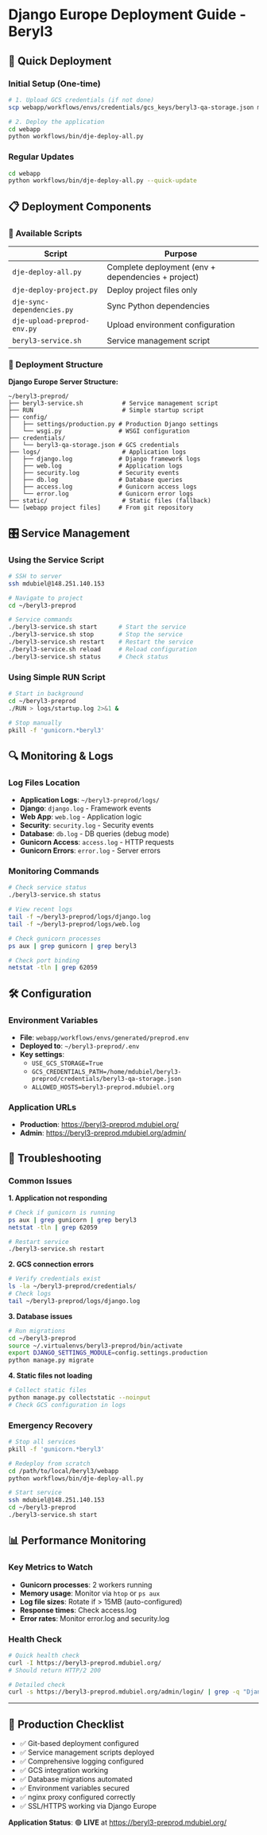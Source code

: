 # Django Europe Deployment Guide - Beryl3

## 🚀 Quick Deployment

### Initial Setup (One-time)
```bash
# 1. Upload GCS credentials (if not done)
scp webapp/workflows/envs/credentials/gcs_keys/beryl3-qa-storage.json mdubiel@148.251.140.153:~/beryl3-preprod/credentials/

# 2. Deploy the application
cd webapp
python workflows/bin/dje-deploy-all.py
```

### Regular Updates
```bash
cd webapp
python workflows/bin/dje-deploy-all.py --quick-update
```

## 📋 Deployment Components

### 🔧 Available Scripts

| Script | Purpose |
|--------|---------|
| `dje-deploy-all.py` | Complete deployment (env + dependencies + project) |
| `dje-deploy-project.py` | Deploy project files only |
| `dje-sync-dependencies.py` | Sync Python dependencies |
| `dje-upload-preprod-env.py` | Upload environment configuration |
| `beryl3-service.sh` | Service management script |

### 📁 Deployment Structure

**Django Europe Server Structure:**
```
~/beryl3-preprod/
├── beryl3-service.sh           # Service management script
├── RUN                         # Simple startup script  
├── config/
│   ├── settings/production.py # Production Django settings
│   └── wsgi.py                # WSGI configuration
├── credentials/
│   └── beryl3-qa-storage.json # GCS credentials
├── logs/                       # Application logs
│   ├── django.log             # Django framework logs
│   ├── web.log                # Application logs  
│   ├── security.log           # Security events
│   ├── db.log                 # Database queries
│   ├── access.log             # Gunicorn access logs
│   └── error.log              # Gunicorn error logs
├── static/                     # Static files (fallback)
└── [webapp project files]     # From git repository
```

## 🎛️ Service Management

### Using the Service Script
```bash
# SSH to server
ssh mdubiel@148.251.140.153

# Navigate to project
cd ~/beryl3-preprod

# Service commands
./beryl3-service.sh start      # Start the service
./beryl3-service.sh stop       # Stop the service
./beryl3-service.sh restart    # Restart the service
./beryl3-service.sh reload     # Reload configuration
./beryl3-service.sh status     # Check status
```

### Using Simple RUN Script
```bash
# Start in background
cd ~/beryl3-preprod
./RUN > logs/startup.log 2>&1 &

# Stop manually
pkill -f 'gunicorn.*beryl3'
```

## 🔍 Monitoring & Logs

### Log Files Location
- **Application Logs**: `~/beryl3-preprod/logs/`
- **Django**: `django.log` - Framework events
- **Web App**: `web.log` - Application logic
- **Security**: `security.log` - Security events  
- **Database**: `db.log` - DB queries (debug mode)
- **Gunicorn Access**: `access.log` - HTTP requests
- **Gunicorn Errors**: `error.log` - Server errors

### Monitoring Commands
```bash
# Check service status
./beryl3-service.sh status

# View recent logs
tail -f ~/beryl3-preprod/logs/django.log
tail -f ~/beryl3-preprod/logs/web.log

# Check gunicorn processes
ps aux | grep gunicorn | grep beryl3

# Check port binding
netstat -tln | grep 62059
```

## 🛠️ Configuration

### Environment Variables
- **File**: `webapp/workflows/envs/generated/preprod.env`
- **Deployed to**: `~/beryl3-preprod/.env`
- **Key settings**:
  - `USE_GCS_STORAGE=True`
  - `GCS_CREDENTIALS_PATH=/home/mdubiel/beryl3-preprod/credentials/beryl3-qa-storage.json`
  - `ALLOWED_HOSTS=beryl3-preprod.mdubiel.org`

### Application URLs
- **Production**: https://beryl3-preprod.mdubiel.org/
- **Admin**: https://beryl3-preprod.mdubiel.org/admin/

## 🚨 Troubleshooting

### Common Issues

**1. Application not responding**
```bash
# Check if gunicorn is running
ps aux | grep gunicorn | grep beryl3
netstat -tln | grep 62059

# Restart service
./beryl3-service.sh restart
```

**2. GCS connection errors**
```bash
# Verify credentials exist
ls -la ~/beryl3-preprod/credentials/
# Check logs
tail ~/beryl3-preprod/logs/django.log
```

**3. Database issues**
```bash
# Run migrations
cd ~/beryl3-preprod
source ~/.virtualenvs/beryl3-preprod/bin/activate
export DJANGO_SETTINGS_MODULE=config.settings.production
python manage.py migrate
```

**4. Static files not loading**
```bash
# Collect static files
python manage.py collectstatic --noinput
# Check GCS configuration in logs
```

### Emergency Recovery
```bash
# Stop all services
pkill -f 'gunicorn.*beryl3'

# Redeploy from scratch
cd /path/to/local/beryl3/webapp
python workflows/bin/dje-deploy-all.py

# Start service
ssh mdubiel@148.251.140.153
cd ~/beryl3-preprod
./beryl3-service.sh start
```

## 📊 Performance Monitoring

### Key Metrics to Watch
- **Gunicorn processes**: 2 workers running
- **Memory usage**: Monitor via `htop` or `ps aux`
- **Log file sizes**: Rotate if > 15MB (auto-configured)
- **Response times**: Check access.log
- **Error rates**: Monitor error.log and security.log

### Health Check
```bash
# Quick health check
curl -I https://beryl3-preprod.mdubiel.org/
# Should return HTTP/2 200

# Detailed check
curl -s https://beryl3-preprod.mdubiel.org/admin/login/ | grep -q "Django administration"
```

---

## 🎯 Production Checklist

- ✅ Git-based deployment configured
- ✅ Service management scripts deployed  
- ✅ Comprehensive logging configured
- ✅ GCS integration working
- ✅ Database migrations automated
- ✅ Environment variables secured
- ✅ nginx proxy configured correctly
- ✅ SSL/HTTPS working via Django Europe

**Application Status**: 🟢 **LIVE** at https://beryl3-preprod.mdubiel.org/